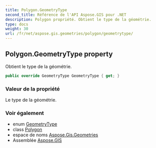 ```yaml
---
title: Polygon.GeometryType
second_title: Référence de l'API Aspose.GIS pour .NET
description: Polygon propriété. Obtient le type de la géométrie.
type: docs
weight: 30
url: /fr/net/aspose.gis.geometries/polygon/geometrytype/
---
```

## Polygon.GeometryType property

Obtient le type de la géométrie.

```csharp
public override GeometryType GeometryType { get; }
```

### Valeur de la propriété

Le type de la géométrie.

### Voir également

* enum [GeometryType](../../geometrytype/)
* class [Polygon](../)
* espace de noms [Aspose.Gis.Geometries](../../polygon/)
* Assemblée [Aspose.GIS](../../../)


